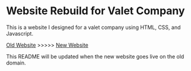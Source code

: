 # Website Rebuild for Valet Company
This is a website I designed for a valet company using HTML, CSS, and Javascript. 

[Old Website](https://precision-parking.com) >>>>> [New Website]([https://precision-parking-valet.web.app/])

This README will be updated when the new website goes live on the old domain. 
